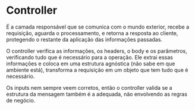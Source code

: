 # Controller

É a camada responsável que se comunica com o mundo exterior, recebe a requisição, aguarda o processamento, e retorna a resposta ao cliente, protegendo o restante da aplicação das informações passadas.

O controller verifica as informações, os headers, o body e os parâmetros, verificando tudo que é necessário para a operação. Ele extrai essas informações e coloca em uma estrutura agnóstica (não sabe em que ambiente está), transforma a requisição em um objeto que tem tudo que é necessário.

Os inputs nem sempre veem corretos, então o controller valida se a estrutura da mensagem também é a adequada, não envolvendo as regras de negócio.